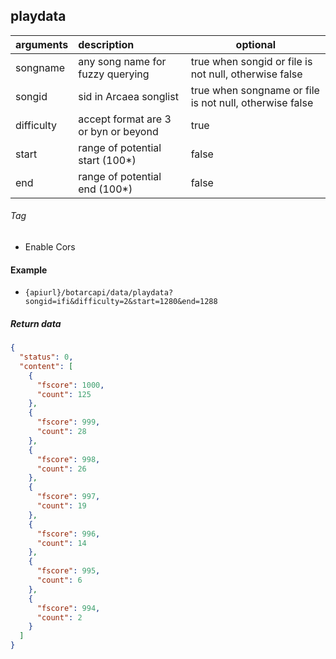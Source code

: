 ## playdata

| arguments  | description                          | optional                                                |
|:-----------|:-------------------------------------|---------------------------------------------------------|
| songname   | any song name for fuzzy querying     | true when songid or file is not null, otherwise false   |
| songid     | sid in Arcaea songlist               | true when songname or file is not null, otherwise false |
| difficulty | accept format are 3 or byn or beyond | true                                                    |
| start      | range of potential start (100*)      | false                                                   |
| end        | range of potential end  (100*)       | false                                                   |

###### Tag

* Enable Cors

#### Example

+ `{apiurl}/botarcapi/data/playdata?songid=ifi&difficulty=2&start=1280&end=1288`

##### Return data

```json
{
  "status": 0,
  "content": [
    {
      "fscore": 1000,
      "count": 125
    },
    {
      "fscore": 999,
      "count": 28
    },
    {
      "fscore": 998,
      "count": 26
    },
    {
      "fscore": 997,
      "count": 19
    },
    {
      "fscore": 996,
      "count": 14
    },
    {
      "fscore": 995,
      "count": 6
    },
    {
      "fscore": 994,
      "count": 2
    }
  ]
}
```
